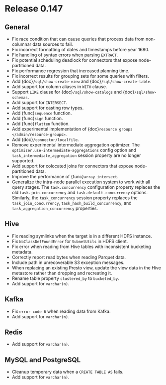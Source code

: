 # Release 0.147

## General

- Fix race condition that can cause queries that process data from non-columnar
  data sources to fail.
- Fix incorrect formatting of dates and timestamps before year 1680.
- Fix handling of syntax errors when parsing `EXTRACT`.
- Fix potential scheduling deadlock for connectors that expose node-partitioned data.
- Fix performance regression that increased planning time.
- Fix incorrect results for grouping sets for some queries with filters.
- Add {doc}`/sql/show-create-view` and {doc}`/sql/show-create-table`.
- Add support for column aliases in `WITH` clause.
- Support `LIKE` clause for {doc}`/sql/show-catalogs` and {doc}`/sql/show-schemas`.
- Add support for `INTERSECT`.
- Add support for casting row types.
- Add {func}`sequence` function.
- Add {func}`sign` function.
- Add {func}`flatten` function.
- Add experimental implementation of {doc}`resource groups </admin/resource-groups>`.
- Add {doc}`/connector/localfile`.
- Remove experimental intermediate aggregation optimizer. The `optimizer.use-intermediate-aggregations`
  config option and `task_intermediate_aggregation` session property are no longer supported.
- Add support for colocated joins for connectors that expose node-partitioned data.
- Improve the performance of {func}`array_intersect`.
- Generalize the intra-node parallel execution system to work with all query stages.
  The `task.concurrency` configuration property replaces the old `task.join-concurrency`
  and `task.default-concurrency` options. Similarly, the `task_concurrency` session
  property replaces the `task_join_concurrency`, `task_hash_build_concurrency`, and
  `task_aggregation_concurrency` properties.

## Hive

- Fix reading symlinks when the target is in a different HDFS instance.
- Fix `NoClassDefFoundError` for `SubnetUtils` in HDFS client.
- Fix error when reading from Hive tables with inconsistent bucketing metadata.
- Correctly report read bytes when reading Parquet data.
- Include path in unrecoverable S3 exception messages.
- When replacing an existing Presto view, update the view data
  in the Hive metastore rather than dropping and recreating it.
- Rename table property `clustered_by` to `bucketed_by`.
- Add support for `varchar(n)`.

## Kafka

- Fix `error code 6` when reading data from Kafka.
- Add support for `varchar(n)`.

## Redis

- Add support for `varchar(n)`.

## MySQL and PostgreSQL

- Cleanup temporary data when a `CREATE TABLE AS` fails.
- Add support for `varchar(n)`.
